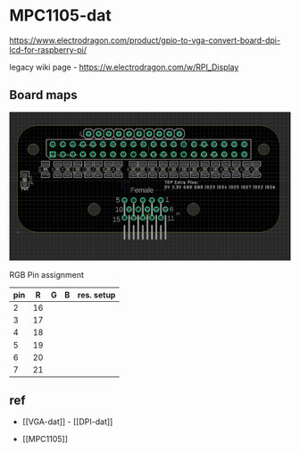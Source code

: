 
# MPC1105-dat

https://www.electrodragon.com/product/gpio-to-vga-convert-board-dpi-lcd-for-raspberry-pi/

legacy wiki page - https://w.electrodragon.com/w/RPI_Display

## Board maps 

![](2025-02-03-18-00-42.png)

RGB Pin assignment 

| pin | R   | G   | B   | res. setup |
| --- | --- | --- | --- | ---------- |
| 2   | 16  |     |     |            |
| 3   | 17  |     |     |            |
| 4   | 18  |     |     |            |
| 5   | 19  |     |     |            |
| 6   | 20  |     |     |            |
| 7   | 21  |     |     |            |




## ref 

- [[VGA-dat]] - [[DPI-dat]]

- [[MPC1105]]